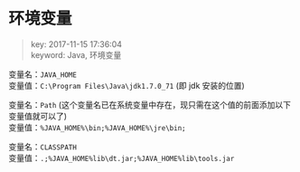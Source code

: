 # 环境变量
>key: 2017-11-15 17:36:04  
>keyword: Java, 环境变量

变量名：`JAVA_HOME`  
变量值：`C:\Program Files\Java\jdk1.7.0_71` (即 jdk 安装的位置)

变量名：`Path` (这个变量名已在系统变量中存在，现只需在这个值的前面添加以下变量值就可以了)  
变量值：`%JAVA_HOME%\bin;%JAVA_HOME%\jre\bin;`

变量名：`CLASSPATH`  
变量值：`.;%JAVA_HOME%lib\dt.jar;%JAVA_HOME%lib\tools.jar`
